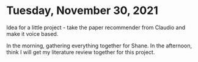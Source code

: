 # Tuesday, November 30, 2021

Idea for a little project - take the paper recommender from Claudio and make it voice based.

In the morning, gathering everything together for Shane.
In the afternoon, think I will get my literature review together for this project.